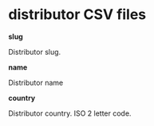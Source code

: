 # distributor CSV files

**slug**

Distributor slug.

**name**

Distributor name

**country**

Distributor country. ISO 2 letter code.